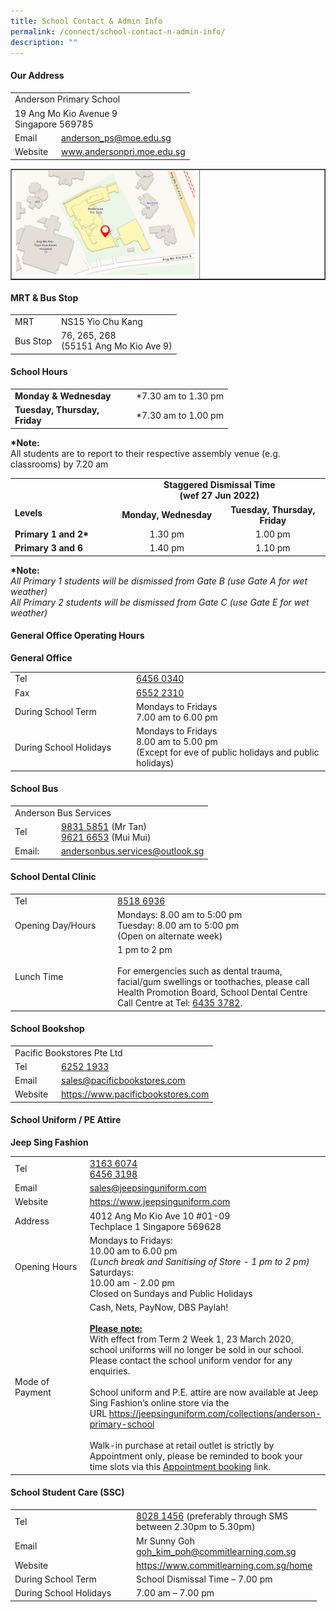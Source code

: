 ```yaml
---
title: School Contact & Admin Info
permalink: /connect/school-contact-n-admin-info/
description: ""
---
```

<h4><strong>Our Address</strong></h4>
<table>
<tbody>
<tr>
<td colspan="2">Anderson Primary School</td>
</tr>
<tr>
<td colspan="2">
<div>19 Ang Mo Kio Avenue 9</div>
<div>Singapore 569785</div>
</td>
</tr>
<tr>
<td width="60px">
<div>Email</div>
</td>
<td>
<div><a href="mailto:anderson_ps@moe.edu.sg" target="">anderson_ps@moe.edu.sg</a></div>
</td>
</tr>
<tr>
<td>
<div>Website</div>
</td>
<td>
<div><a href="https://andersonpri-moe-edu-sg.cwp-stg.sg/connect/www.andersonpri.moe.edu.sg" target="_blank" rel="noopener">www.andersonpri.moe.edu.sg</a></div>
</td>
</tr>
</tbody>
</table>
<table style="border-collapse: collapse; width: 100%;" border="1">
<tbody>
<tr>
<td style="width: 60%;"><img src="/images/addy.png"></td>
<td style="width: 40%;">&nbsp;</td>
</tr>
</tbody>
</table>
<h4><strong>MRT &amp; Bus Stop</strong></h4>
<table>
<tbody>
<tr>
<td width="60px">MRT</td>
<td>NS15 Yio Chu Kang</td>
</tr>
<tr>
<td>Bus Stop</td>
<td>
<div>76, 265, 268</div>
<div>(55151 Ang Mo Kio Ave 9)</div>
</td>
</tr>
</tbody>
</table>
<h4><strong>School Hours</strong></h4>
<table>
<tbody>
<tr>
<td width="180px">
<div><strong>Monday &amp; Wednesday</strong></div>
</td>
<td>
<div>*7.30 am to 1.30 pm</div>
</td>
</tr>
<tr>
<td>
<div><strong>Tuesday, Thursday, Friday</strong></div>
</td>
<td>
<div>*7.30 am to 1.00 pm</div>
</td>
</tr>
</tbody>
</table>
<p><strong>*Note:<br /></strong>All students are to report to their respective assembly venue (e.g. classrooms) by 7.20 am</p>
<table>
<tbody>
<tr>
<td rowspan="2"><br /><br /><strong>Levels</strong></td>
<td style="text-align: center;" colspan="2">
<div><strong>Staggered Dismissal Time</strong></div>
<div><strong>(wef 27 Jun 2022)</strong></div>
</td>
</tr>
<tr>
<td style="text-align: center;"><strong>Monday, Wednesday</strong></td>
<td style="text-align: center;"><strong>Tuesday, Thursday, Friday</strong></td>
</tr>
<tr>
<td width="180px"><strong>Primary 1 and 2*</strong></td>
<td style="text-align: center;" width="180px">1.30 pm</td>
<td style="text-align: center;" width="180px">1.00 pm</td>
</tr>
<tr>
<td><strong>Primary 3 and 6</strong></td>
<td style="text-align: center;">1.40 pm</td>
<td style="text-align: center;">1.10 pm</td>
</tr>
</tbody>
</table>
<p><strong>*Note:<br /></strong><em>All Primary 1 students will be dismissed from Gate B (use Gate A for wet weather)<br /></em><em>All Primary 2 students will be dismissed from Gate C (use Gate E for wet weather)</em></p>
<h4><strong>General Office Operating Hours</strong></h4>
<p><strong>General Office</strong></p>
<table>
<tbody>
<tr>
<td width="180px">
<div>Tel</div>
</td>
<td>
<div><a href="tel:6456 0340" target="">6456 0340</a></div>
</td>
</tr>
<tr>
<td>
<div>Fax</div>
</td>
<td>
<div><a href="tel:6552 2310" target="">6552 2310</a></div>
</td>
</tr>
<tr>
<td>
<div>During School Term</div>
</td>
<td>
<div>Mondays to Fridays</div>
<div>7.00 am to 6.00 pm</div>
</td>
</tr>
<tr>
<td>
<div>During School Holidays</div>
</td>
<td>
<div>Mondays to Fridays</div>
<div>8.00 am to 5.00 pm</div>
<div>(Except for eve of public holidays and public holidays)</div>
</td>
</tr>
</tbody>
</table>
<h4><strong>School Bus</strong></h4>
<table>
<tbody>
<tr>
<td colspan="2">Anderson Bus Services</td>
</tr>
<tr>
<td width="60px">
<div>Tel</div>
</td>
<td>
<div><a href="tel:9831 5851" target="">9831 5851</a>&nbsp;(Mr Tan)</div>
<div><a href="tel:9621 6653" target="">9621 6653</a>&nbsp;(Mui Mui)</div>
</td>
</tr>
<tr>
<td>
<div>Email:</div>
</td>
<td>
<div><a href="mailto:andersonbus.services@outlook.sg" target="">andersonbus.services@outlook.sg</a></div>
</td>
</tr>
</tbody>
</table>
<h4><strong>School Dental Clinic</strong></h4>
<table>
<tbody>
<tr>
<td width="150px">
<div>Tel</div>
</td>
<td>
<div><a href="tel:8518 6936" target="">8518 6936</a></div>
</td>
</tr>
<tr>
<td>
<div>Opening Day/Hours</div>
</td>
<td>
<div>Mondays: 8.00 am to 5:00 pm</div>
<div>Tuesday: 8.00 am to 5:00 pm</div>
<div>(Open on alternate week)</div>
</td>
</tr>
<tr>
<td>
<div>Lunch Time</div>
</td>
<td>
<div>1 pm to 2 pm</div><br />
<div>For emergencies such as dental trauma, facial/gum swellings or toothaches, please call Health Promotion Board, School Dental Centre Call Centre at Tel:&nbsp;<a href="tel:6435 3782" target="">6435 3782</a>.</div>
</td>
</tr>
</tbody>
</table>
<h4><strong>School Bookshop</strong></h4>
<table>
<tbody>
<tr>
<td colspan="2">Pacific Bookstores Pte Ltd</td>
</tr>
<tr>
<td width="60px">
<div>Tel</div>
</td>
<td>
<div><a href="tel:6252 1933" target="">6252 1933</a></div>
</td>
</tr>
<tr>
<td>
<div>Email</div>
</td>
<td>
<div><a href="mailto:sales@pacificbookstores.com" target="">sales@pacificbookstores.com</a></div>
</td>
</tr>
<tr>
<td>
<div>Website</div>
</td>
<td>
<div><a href="https://www.pacificbookstores.com/" target="_blank" rel="noopener">https://www.pacificbookstores.com</a
</td>
</tr>
</tbody>
</table>
<h4><strong>School Uniform / PE Attire</strong></h4>
<p><strong>Jeep Sing Fashion</strong></p>
<table>
<tbody>
<tr>
<td width="150px">
<div>Tel</div>
</td>
<td>
<div><a href="tel:3163 6074" target="">3163 6074</a></div>
<div><a href="tel:6456 3198" target="">6456 3198</a></div>
</td>
</tr>
<tr>
<td>
<div>Email</div>
</td>
<td>
<div><a href="mailto:sales@jeepsinguniform.com" target="">sales@jeepsinguniform.com</a></div>
</td>
</tr>
<tr>
<td>
<div>Website</div>
</td>
<td>
<div><a href="https://www.jeepsinguniform.com/" target="blank">https://www.jeepsinguniform.com</a></div>
</td>
</tr>
<tr>
<td>
<div>Address</div>
</td>
<td>
<div>4012 Ang Mo Kio Ave 10 #01-09</div>
<div>Techplace 1 Singapore 569628</div>
</td>
</tr>
<tr>
<td>
<div>Opening Hours</div>
</td>
<td>
<div>Mondays to Fridays:</div>
<div>10.00 am to 6.00 pm</div>
<div><em>(Lunch break and Sanitising of Store - 1 pm to 2 pm)</em></div>
<div>Saturdays:</div>
<div>10.00 am - 2.00 pm</div>
<div>Closed on Sundays and Public Holidays</div>
</td>
</tr>
<tr>
<td>Mode of Payment</td>
<td>
<div>Cash, Nets, PayNow, DBS Paylah!<br /><br /></div>
<div><strong><u>Please note:</u></strong></div>
<div>With effect from Term 2 Week 1, 23 March 2020, school uniforms will no longer be sold in our school. Please contact the school uniform vendor for any enquiries.<br /><br /></div>
<div>School uniform and P.E. attire are now available at Jeep Sing Fashion&rsquo;s online store via the URL&nbsp;<a href="https://jeepsinguniform.com/collections/anderson-primary-school" target="_blank" rel="noopener">https://jeepsinguniform.com/collections/anderson-primary-school</a><br /><br /></div>
<div>Walk-in purchase at retail outlet is strictly by Appointment only, please be reminded to book your time slots via this&nbsp;<a href="https://jeepsinguniform.com/pages/appointment-booking" target="_blank" rel="noopener">Appointment booking</a>&nbsp;link.</div>
</td>
</tr>
</tbody>
</table>
<h4><strong>School Student Care (SSC)</strong></h4>
<table>
<tbody>
<tr>
<td width="180px">
<div>Tel</div>
</td>
<td>
<div><a href="tel:8028 1456" target="">8028 1456</a>&nbsp;(preferably through SMS<br />between 2.30pm to 5.30pm)</div>
</td>
</tr>
<tr>
<td>
<div>Email</div>
</td>
<td>
<div>Mr Sunny Goh</div>
<div><a href="mailto:goh_kim_poh@commitlearning.com.sg" target="">goh_kim_poh@commitlearning.com.sg</a></div>
</td>
</tr>
<tr>
<td>
<div>Website</div>
</td>
<td>
<div><a href="https://www.commitlearning.com.sg/home" target="_blank" rel="noopener">https://www.commitlearning.com.sg/home</a></div>
</td>
</tr>
<tr>
<td>
<div>During School Term</div>
</td>
<td>
<div>School Dismissal Time &ndash; 7.00 pm</div>
</td>
</tr>
<tr>
<td>
<div>During School Holidays</div>
</td>
<td>
<div>7.00 am &ndash; 7.00 pm</div>
</td>
</tr>
</tbody>
</table>